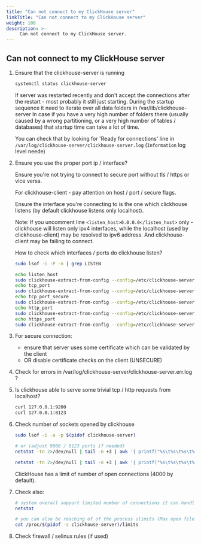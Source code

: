 ```yaml
---
title: "Can not connect to my ClickHouse server"
linkTitle: "Can not connect to my ClickHouse server"
weight: 100
description: >-
     Can not connect to my ClickHouse server.
---
```


## Can not connect to my ClickHouse server

1. Ensure that the clickhouse-server is running

   ```sh
   systemctl status clickhouse-server
   ```

   If server was restarted recently and don't accept the connections after the restart - most probably it still just starting. 
   During the startup sequence it need to iterate over all data folders in /var/lib/clickhouse-server 
   In case if you have a very high number of folders there (usually caused by a wrong partitioning, or a very high number of tables / databases)
   that startup time can take a lot of time. 
   
   You can check that by looking for 'Ready for connections' line in `/var/log/clickhouse-server/clickhouse-server.log` (`Information` log level neede)
   
2. Ensure you use the proper port ip / interface?

   Ensure you're not trying to connect to secure port without tls / https or vice versa.

   For clickhouse-client - pay attention on host / port / secure flags.

   Ensure the interface you're connecting to is the one which clickhouse listens (by default clickhouse listens only localhost).

   Note: If you uncomment line `<listen_host>0.0.0.0</listen_host>` only - clickhouse will listen only ipv4 interfaces,
   while the localhost (used by clickhouse-client) may be resolved to ipv6 address. And clickhouse-client may be failing to connect.


   How to check which interfaces / ports do clickhouse listen?

   ```sh
   sudo lsof -i -P -n | grep LISTEN

   echo listen_host
   sudo clickhouse-extract-from-config --config=/etc/clickhouse-server/config.xml --key=listen_host
   echo tcp_port
   sudo clickhouse-extract-from-config --config=/etc/clickhouse-server/config.xml --key=tcp_port
   echo tcp_port_secure
   sudo clickhouse-extract-from-config --config=/etc/clickhouse-server/config.xml --key=tcp_port_secure
   echo http_port
   sudo clickhouse-extract-from-config --config=/etc/clickhouse-server/config.xml --key=http_port
   echo https_port
   sudo clickhouse-extract-from-config --config=/etc/clickhouse-server/config.xml --key=https_port
   ```

3. For secure connection:
   - ensure that server uses some certificate which can be validated by the client
   - OR disable certificate checks on the client (UNSECURE)

4. Check for errors in /var/log/clickhouse-server/clickhouse-server.err.log ?

5. Is clickhouse able to serve some trivial tcp / http requests from localhost?

   ```sh
   curl 127.0.0.1:9200
   curl 127.0.0.1:8123
   ```

6. Check number of sockets opened by clickhouse

   ```sh
   sudo lsof -i -a -p $(pidof clickhouse-server)
   
   # or (adjust 9000 / 8123 ports if needed)
   netstat -tn 2>/dev/null | tail -n +3 | awk '{ printf("%s\t%s\t%s\t%s\t%s\t%s\n", $1, $2, $3, $4, $5, $6) }' | clickhouse-local -S "Proto String, RecvQ Int64, SendQ Int64, LocalAddress String, ForeignAddress String, State LowCardinality(String)" --query="SELECT * FROM table WHERE LocalAddress like '%:9000' FORMAT PrettyCompact"
   
   netstat -tn 2>/dev/null | tail -n +3 | awk '{ printf("%s\t%s\t%s\t%s\t%s\t%s\n", $1, $2, $3, $4, $5, $6) }' | clickhouse-local -S "Proto String, RecvQ Int64, SendQ Int64, LocalAddress String, ForeignAddress String, State LowCardinality(String)" --query="SELECT * FROM table WHERE LocalAddress like '%:8123' FORMAT PrettyCompact"
   ```

   ClickHouse has a limit of number of open connections (4000 by default).

7. Check also:

   ```sh
   # system overall support limited number of connections it can handle
   netstat
   
   # you can also be reaching of of the process ulimits (Max open files)
   cat /proc/$(pidof -s clickhouse-server)/limits
   ```

8. Check firewall / selinux rules (if used)

